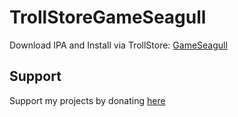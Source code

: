 # TrollStoreGameSeagull

Download IPA and Install via TrollStore:
[GameSeagull](https://github.com/donato-fiore/TrollStoreGameSeagull/releases/download/v2.1/GameSeagull.ipa)

## Support
Support my projects by donating [here](http://paypal.me/donatofiore)
